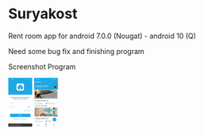 # Suryakost
Rent room app for android 7.0.0 (Nougat) - android 10 (Q)

Need some bug fix and finishing program

Screenshot Program

<img src="https://github.com/nikophreaker/Suryakost/blob/master/ss/Screenshot_2020-06-23-18-38-58-91_02304bb36eb534680f70a6bfaf18aacb.jpg" width="48">

<img src="https://github.com/nikophreaker/Suryakost/blob/master/ss/Screenshot_2020-06-23-18-41-52-13_02304bb36eb534680f70a6bfaf18aacb.jpg" width="48">

